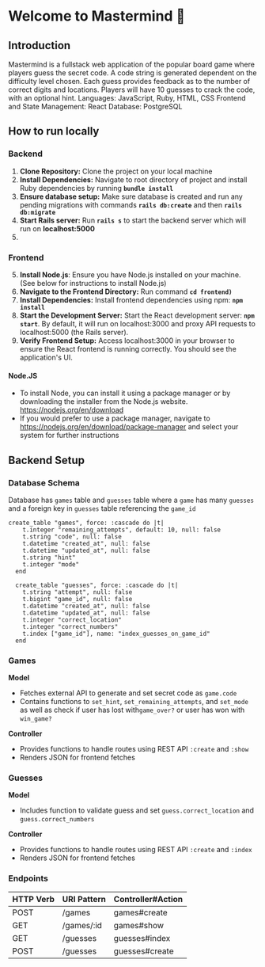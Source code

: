 # Welcome to Mastermind 🧠
## Introduction
Mastermind is a fullstack web application of the popular board game where players guess the secret code. A code string is generated dependent on the difficulty level chosen. Each guess provides feedback as to the number of correct digits and locations. Players will have 10 guesses to crack the code, with an optional hint. 
  Languages: JavaScript, Ruby, HTML, CSS
  Frontend and State Management: React
  Database: PostgreSQL
## How to run locally
### Backend
1. **Clone Repository:** Clone the project on your local machine
2. **Install Dependencies:** Navigate to root directory of project and install Ruby dependencies by running **`bundle install`**
3. **Ensure database setup:** Make sure database is created and run any pending migrations with commands **`rails db:create`** and then  **`rails db:migrate`**
4. **Start Rails server:** Run **`rails s`** to start the backend server which will run on **localhost:5000**
5. 
### Frontend
5. **Install Node.js**: Ensure you have Node.js installed on your machine. (See below for instructions to install Node.js)
6. **Navigate to the Frontend Directory:** Run command **`cd frontend)`** 
7. **Install Dependencies:** Install frontend dependencies using npm: **`npm install`** 
8. **Start the Development Server:** Start the React development server: **`npm start`**. By default, it will run on localhost:3000 and proxy API requests to localhost:5000 (the Rails server).
9. **Verify Frontend Setup:** Access localhost:3000 in your browser to ensure the React frontend is running correctly. You should see the application's UI.

#### Node.JS
- To install Node, you can install it using a package manager or by downloading the installer from the Node.js website. <a>https://nodejs.org/en/download</a>
- If you would prefer to use a package manager, navigate to <a>https://nodejs.org/en/download/package-manager</a> and select your system for further instructions

## Backend Setup
### Database Schema
Database has `games` table and `guesses` table where a `game` has many `guesses` and a foreign key in `guesses` table referencing the `game_id` 
```
create_table "games", force: :cascade do |t|
    t.integer "remaining_attempts", default: 10, null: false
    t.string "code", null: false
    t.datetime "created_at", null: false
    t.datetime "updated_at", null: false
    t.string "hint"
    t.integer "mode"
  end

  create_table "guesses", force: :cascade do |t|
    t.string "attempt", null: false
    t.bigint "game_id", null: false
    t.datetime "created_at", null: false
    t.datetime "updated_at", null: false
    t.integer "correct_location"
    t.integer "correct_numbers"
    t.index ["game_id"], name: "index_guesses_on_game_id"
  end
```
### Games 
**Model** 
- Fetches external API to generate and set secret code as `game.code`
- Contains functions to `set_hint`, `set_remaining_attempts`, and `set_mode` as well as check if user has lost with`game_over?` or user has won with `win_game?`
  
**Controller**
- Provides functions to handle routes using REST API `:create` and `:show`
- Renders JSON for frontend fetches
  
### Guesses
**Model**
- Includes function to validate guess and set `guess.correct_location` and `guess.correct_numbers`
  
**Controller**
- Provides functions to handle routes using REST API `:create` and `:index`
- Renders JSON for frontend fetches

### Endpoints
HTTP Verb | URI Pattern | Controller#Action | 
--- | --- | --- |
POST | /games |games#create |
GET | /games/:id |games#show |
GET | /guesses |guesses#index |
POST | /guesses |guesses#create|




